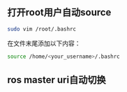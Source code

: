 ## 打开root用户自动source

```bash
sudo vim /root/.bashrc
```

在文件末尾添加以下内容：

```bash
source /home/<your_username>/.bashrc
```

## ros master uri自动切换

```bash

```
